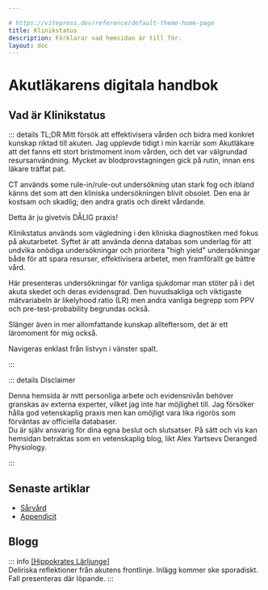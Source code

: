```yaml
---

# https://vitepress.dev/reference/default-theme-home-page
title: Klinikstatus
description: Förklarar vad hemsidan är till för.
layout: doc
---
```


# Akutläkarens digitala handbok

##  Vad är Klinikstatus 

::: details <ye>TL;DR</ye> Mitt försök att effektivisera vården och bidra med konkret kunskap riktad till akuten.
Jag upplevde tidigt i min karriär som Akutläkare att det fanns ett stort bristmoment inom vården, och det var välgrundad resursanvändning. Mycket av blodprovstagningen gick på rutin, innan ens läkare träffat pat.

CT används some rule-in/rule-out undersökning utan stark fog och ibland känns det som att den kliniska undersökningen blivit obsolet. Den ena är kostsam och skadlig; den andra gratis och direkt vårdande.

Detta är ju givetvis <re>DÅLIG</re> praxis!

<ye>Klinikstatus</ye> används som vägledning i den kliniska diagnostiken med fokus på akutarbetet. Syftet är att använda denna databas som underlag för att undvika onödiga undersökningar och prioritera "high yield" undersökningar både för att spara resurser, effektivisera arbetet, men framförallt ge bättre vård.  

Här presenteras undersökningar för vanliga sjukdomar man stöter på i det akuta skedet och deras evidensgrad. Den huvudsakliga och viktigaste mätvariabeln är likelyhood ratio (LR) men andra vanliga begrepp som PPV och pre-test-probability begrundas också. 

Slänger även in mer allomfattande kunskap allteftersom, det är ett läromoment för mig också.

Navigeras enklast från listvyn i vänster spalt. 

:::

::: details <re>Disclaimer</re>

<p class="disclaimer-text">

Denna hemsida är mitt personliga arbete och evidensnivån behöver granskas av externa experter, vilket jag inte har  möjlighet till. Jag försöker hålla god vetenskaplig praxis men kan omöjligt vara lika rigorös som förväntas av officiella databaser.  
Du är själv ansvarig för dina egna beslut och slutsatser. På sätt och vis kan hemsidan betraktas som en vetenskaplig blog, likt <ye>Alex Yartsevs Deranged Physiology.</ye>

</p>

:::

## Senaste artiklar
* [Sårvård](./sårvård/sårvård.md)
* [Appendicit](kirurgi/appendicit.md)

## Blogg
::: info [<ye>[Hippokrates Lärljunge]</ye>](hippokrates-lärljunge/hippokrates-lärljunge.md)  
Deliriska reflektioner från akutens frontlinje. Inlägg kommer ske sporadiskt. Fall presenteras där löpande.
:::